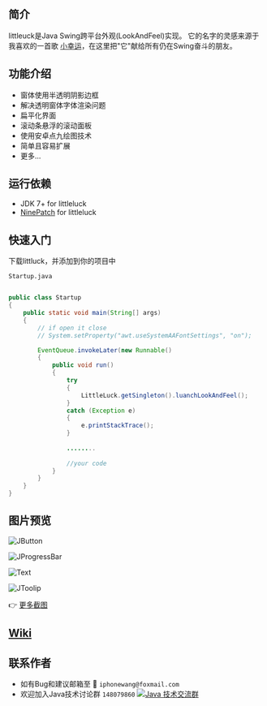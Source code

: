 ## 简介
littleuck是Java Swing跨平台外观(LookAndFeel)实现。 它的名字的灵感来源于我喜欢的一首歌
[小幸运](http://bd.kuwo.cn/yinyue/7204931?from=baidu)，在这里把"它"献给所有仍在Swing奋斗的朋友。

## 功能介绍
* 窗体使用半透明阴影边框
* 解决透明窗体字体渲染问题
* 扁平化界面
* 滚动条悬浮的滚动面板
* 使用安卓点九绘图技术
* 简单且容易扩展
* 更多...

## 运行依赖
* JDK 7+ for littleluck
* [NinePatch](https://github.com/freeseawind/NinePatch) for littleluck

## 快速入门

下载littluck，并添加到你的项目中

`Startup.java`<br>

```Java

public class Startup
{
    public static void main(String[] args)
    {
        // if open it close
        // System.setProperty("awt.useSystemAAFontSettings", "on");

        EventQueue.invokeLater(new Runnable()
        {
            public void run()
            {
                try
                {
                    LittleLuck.getSingleton().luanchLookAndFeel();
                }
                catch (Exception e)
                {
                    e.printStackTrace();
                }
                
                ........
                
                //your code
            }
        }
    }
}

```

## 图片预览
![JButton](https://raw.githubusercontent.com/freeseawind/littleluck/master/screenshots/1.png)

![JProgressBar](https://raw.githubusercontent.com/freeseawind/littleluck/master/screenshots/6.png)

![Text](https://raw.githubusercontent.com/freeseawind/littleluck/master/screenshots/7.png)

![JToolip](https://raw.githubusercontent.com/freeseawind/littleluck/master/screenshots/8.png)

:point_right: [更多截图](https://github.com/freeseawind/littleluck/wiki/%E6%9B%B4%E5%A4%9A%E6%88%AA%E5%9B%BE)

## [Wiki](https://github.com/freeseawind/littleluck/wiki)

## 联系作者
* 如有Bug和建议邮箱至 :love_letter:  `iphonewang@foxmail.com`
* 欢迎加入Java技术讨论群 `148079860` <a target="_blank" href="http://shang.qq.com/wpa/qunwpa?idkey=1db134f79c4bcb759a21302f4243a88ffb20f8f7b6ae5e66c38bd5c02604aa27"><img border="0" src="http://pub.idqqimg.com/wpa/images/group.png" alt="Java 技术交流群" title="Java 技术交流群"></a>

